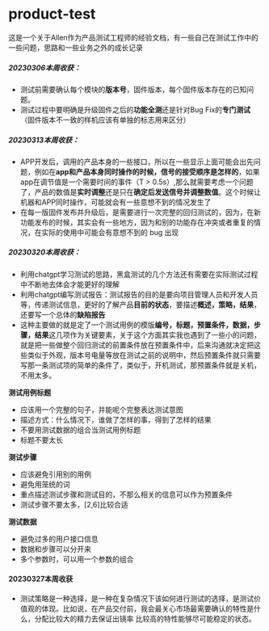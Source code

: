# product-test
这是一个关于Allen作为产品测试工程师的经验文档，有一些自己在测试工作中的一些问题，思路和一些业务之外的成长记录


##### 20230306本周收获：
- 测试前需要确认每个模块的**版本号**，固件版本，每个固件版本存在的已知问题。
- 测试过程中要明确是升级固件之后的**功能全测**还是针对Bug Fix的**专门测试**（固件版本不一致的样机应该有单独的标志用来区分）


##### 20230313本周收获：
- APP开发后，调用的产品本身的一些接口，所以在一些显示上面可能会出先问题，例如在**app和产品本身同时操作的时候，信号的接受顺序是怎样的**，如果app在调节值是一个需要时间的事件（T > 0.5s）,那么就需要考虑一个问题了，产品的数值是**实时调整**还是只在**确定后发送信号并调整数值**。这个时候让机器和APP同时操作，可能就会有一些意想不到的情况发生了
- 在每一版固件发布并升级后，是需要进行一次完整的回归测试的，因为，在新功能发布的时候，其实会有一些地方，因为和别的功能存在冲突或者重复的情况，在实际的使用中可能会有意想不到的
 bug 出现
 
 
##### 20230320本周收获：
- 利用chatgpt学习测试的思路，黑盒测试的几个方法还有需要在实际测试过程中不断地去体会才能更好的理解
- 利用chatgpt编写测试报告：测试报告的目的是要向项目管理人员和开发人员等，传递测试信息，更好的了解产品**目前的状态**，要描述**概述，策略，结果**，还要写一个总体的**缺陷报告**
- 这种主要做的就是定了一个测试用例的模版**编号，标题，预置条件，数据，步骤，结果**这几项作为关键要素，关于这个方面其实我也遇到了一些小的问题，就是把一些做整个回归测试的前置条件放在预置条件中，后来沟通就决定把这些类似于外观，版本号电量等放在测试之前的说明中，然后预置条件就只需要写那一条测试项的简单的条件了，类似于，开机测试，那预置条件就是关机，不用太多。

**测试用例标题**
- 应该用一个完整的句子，并能呢个完整表达测试意图
- 描述方式：什么情况下，谁做了怎样的事，得到了怎样的结果
- 不要用测试数据的组合当测试用例标题
- 标题不要太长

**测试步骤**
- 应该避免引用别的用例
- 避免用笼统的词
- 重点描述测试步骤和测试目的，不那么相关的信息可以作为预置条件
- 测试步骤不要太多，[2,6]比较合适

**测试数据**
- 避免过多的用户接口信息
- 数据和步骤可以分开来
- 多个参数时，可以用一个参数的组合


#### 20230327本周收获
- 测试策略是一种选择，是一种在复杂情况下该如何进行测试的选择，是测试价值观的体现。比如说，在产品交付前，我会最关心市场最需要确认的特性是什么，分配比较大的精力去保证出镜率
比较高的特性能够尽可能稳定的状态。
